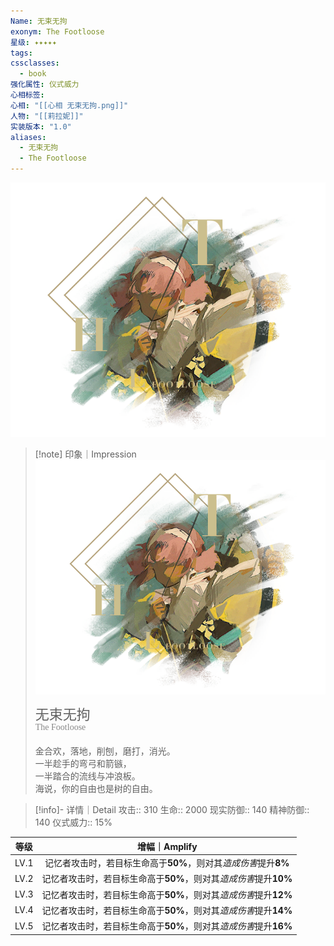 ```yaml
---
Name: 无束无拘
exonym: The Footloose
星级: ✦✦✦✦✦
tags: 
cssclasses:
  - book
强化属性: 仪式威力
心相标签: 
心相: "[[心相 无束无拘.png]]"
人物: "[[莉拉妮]]"
实装版本: "1.0"
aliases:
  - 无束无拘
  - The Footloose
---
```

![cover](assets/无束无拘｜The%20Footloose.assets/心相%20无束无拘.png)

> [!note] 印象｜Impression
> ![心相 无束无拘|inlL|300](assets/无束无拘｜The%20Footloose.assets/心相%20无束无拘.png)
> <p style="font-family: '家族宋', sans-serif; font-size: 22px; line-height: 0.75; text-indent: 0;">无束无拘<br><span style="font-family: serif; font-size: 14px; color: #888888;">The Footloose</span></p>
> 
> 金合欢，落地，削刨，磨打，消光。  
> 一半趁手的弯弓和箭镞，  
> 一半踏合的流线与冲浪板。  
> 海说，你的自由也是树的自由。

> [!info]- 详情｜Detail
> 攻击:: 310
> 生命:: 2000
> 现实防御:: 140
> 精神防御:: 140
> 仪式威力:: 15%

| 等级 |                        增幅｜Amplify                         |
| :--: | :----------------------------------------------------------: |
| LV.1 | 记忆者攻击时，若目标生命高于**50%**，则对其*造成伤害*提升**8%** |
| LV.2 | 记忆者攻击时，若目标生命高于**50%**，则对其*造成伤害*提升**10%** |
| LV.3 | 记忆者攻击时，若目标生命高于**50%**，则对其*造成伤害*提升**12%** |
| LV.4 | 记忆者攻击时，若目标生命高于**50%**，则对其*造成伤害*提升**14%** |
| LV.5 | 记忆者攻击时，若目标生命高于**50%**，则对其*造成伤害*提升**16%** |
